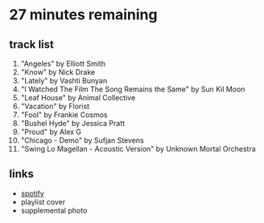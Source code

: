 # 27 minutes remaining

## track list

1. "Angeles" by Elliott Smith
2. "Know" by Nick Drake
3. "Lately" by Vashti Bunyan
4. "I Watched The Film The Song Remains the Same" by Sun Kil Moon
5. "Leaf House" by Animal Collective
6. "Vacation" by Florist
7. "Fool" by Frankie Cosmos
8. "Bushel Hyde" by Jessica Pratt
9. "Proud" by Alex G
10. "Chicago - Demo" by Sufjan Stevens
11. "Swing Lo Magellan - Acoustic Version" by Unknown Mortal Orchestra

## links

- [spotify](https://open.spotify.com/playlist/0UwIyHmHVFM8dPbrYTXrRe)
- playlist cover
- supplemental photo
